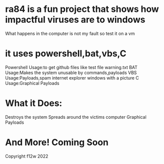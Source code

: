 # ra84 is a fun project that shows how impactful viruses are to windows
What happens in the computer is not my fault so test it on a vm
# it uses powershell,bat,vbs,C
Powershell Usage:to get github files like test file warning.txt
BAT Usage:Makes the system unusable by commands,payloads
VBS Usage:Payloads,spam internet explorer windows with a picture
C Usage:Graphical Payloads
# What it Does:
Destroys the system
Spreads around the victims computer
Graphical Payloads 
# And More! Coming Soon
Copyright f12w 2022
